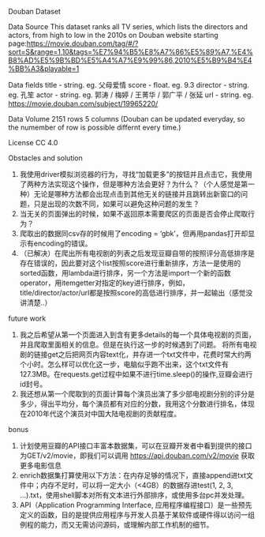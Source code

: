 Douban Dataset


Data Source
This dataset ranks all TV series, which lists the directors and actors, from high to low in the 2010s on Douban website starting page:https://movie.douban.com/tag/#/?sort=S&range=1,10&tags=%E7%94%B5%E8%A7%86%E5%89%A7,%E4%B8%AD%E5%9B%BD%E5%A4%A7%E9%99%86,2010%E5%B9%B4%E4%BB%A3&playable=1


Data fields
title - string. eg. 父母爱情
score - float. eg. 9.3
director - string. eg. 孔笙
actor - string. eg. 郭涛 / 梅婷 / 王菁华 / 郭广平 / 张延
url - string. eg. https://movie.douban.com/subject/19965220/


Data Volume
2151 rows 5 columns 
(Douban can be updated everyday, so the numember of row is possible differnt every time.)

License
CC 4.0

Obstacles and solution
1. 我使用driver模拟浏览器的行为，寻找“加载更多”的按钮并且点击它，我使用了两种方法实现这个操作，但是哪种方法会更好？为什么？（个人感觉是第一种）无论是哪种方法都会出现点击到其他无关的链接并且跳转出新窗口的问题，只是出现的次数不同，如果可以避免这种问题的发生？
2. 当无关的页面弹出的时候，如果不返回原本需要爬区的页面是否会停止爬取行为？
3. 爬取出的数据同csv存的时候用了encoding = ‘gbk’，但再用pandas打开却显示有encoding的错误。
4. （已解决）在爬出所有电视剧的列表之后发现豆瓣自带的按照评分高低排序是存在错误的，因此要对这个list按照score进行重新排序，方法一是使用的sorted函数，用lambda进行排序，另一个方法是import一个新的函数operator，用itemgetter对指定的key进行排序，例如，title/director/actor/url都是按照score的高低进行排序，并一起输出（感觉没讲清楚..）


future work
1. 我之后希望从第一个页面进入到含有更多details的每一个具体电视剧的页面，并且爬取里面相关的信息。但是在执行这一步的时候遇到了问题。
将所有电视剧的链接get之后把网页内容text化，并存进一个txt文件中，花费时常大约两个小时。怎么样可以优化这一步，电脑似乎跑不出来，这个txt文件有127.3MB。在requests.get过程中如果不进行time.sleep()的操作,豆瓣会进行id封号。
2. 我还想从第一个爬取到的页面计算每个演员出演了多少部电视剧分别的评分是多少，得出平均分，每个演员都有对应的分数，我用这个分数进行排名，体现在2010年代这个演员对中国大陆电视剧的贡献程度。

bonus
1. 计划使用豆瓣的API接口丰富本数据集，可以在豆瓣开发者中看到提供的接口为GET/v2/movie，即我们可以调用 https://api.douban.com/v2/movie 获取更多电影信息
2. enrich数据集打算使用以下方法：在内存足够的情况下，直接append进txt文件中；内存不足时，可以将一定大小（<4GB）的数据存进test(1, 2, 3, ...).txt，使用shell脚本对所有文本进行外部排序，或使用多台pc并发处理。
3. API（Application Programming Interface, 应用程序编程接口）是一些预先定义的函数，目的是提供应用程序与开发人员基于某软件或硬件得以访问一组例程的能力，而又无需访问源码，或理解内部工作机制的细节。